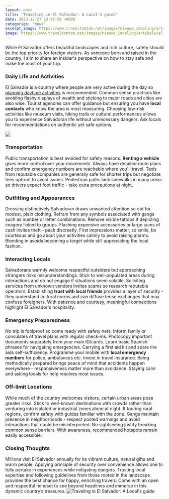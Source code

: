 ```yaml
---
layout: post
title: "Traveling in El Salvador: A Local's guide"
date: 2023-12-27 23:41:59 +0000
categories: "News"
excerpt_image: https://www.traveltomtom.net/images/nieuwe_indeling/artikels/el_salvador/best_places_to_visit/suchitoto_el_salvador-1.jpg
image: https://www.traveltomtom.net/images/nieuwe_indeling/artikels/el_salvador/best_places_to_visit/suchitoto_el_salvador-1.jpg
---
```


While El Salvador offers beautiful landscapes and rich culture, safety should be the top priority for foreign visitors. As someone born and raised in the country, I aim to share an insider's perspective on how to stay safe and make the most of your trip.
### Daily Life and Activities 
El Salvador is a country where people are very active during the day so [planning daytime activities](https://jnewshub.github.io/2024-01-03-experiences-of-traveling-in-china-as-a-westerner/) is recommended. Common sense practices like avoiding flashy displays of wealth and sticking to major roads and cities are also wise. Tourist agencies can offer guidance but ensuring you have **local contacts** who know the area is most reassuring. Choosing low-risk activities like museum visits, hiking trails or cultural performances allows you to experience Salvadoran life without unnecessary dangers. Ask locals for recommendations on authentic yet safe options.

![](https://cdn.fodors.com/wp-content/uploads/2016/11/03_Ultimate_El_Salvador_Volcanoes_dreamstime_xxl_64736236.jpg)
### Transportation 
Public transportation is best avoided for safety reasons. **Renting a vehicle** gives more control over your movements. Always have detailed route plans and confirm emergency numbers are reachable where you'll travel. Taxis from reputable companies are generally safe for shorter trips but negotiate fees upfront to avoid issues. Pedestrian paths lack sidewalks in many areas so drivers expect foot traffic - take extra precautions at night.
### Outfitting and Appearances
Dressing distinctively Salvadoran draws unwanted attention so opt for modest, plain clothing. Refrain from any symbols associated with gangs such as number or letter combinations. Remove visible tattoos if depicting imagery linked to groups. Flashing expensive accessories or large sums of cash invites theft - pack discreetly. First impressions matter, so smile, be courteous and go about your activities calmly to avoid raising alarms. Blending in avoids becoming a target while still appreciating the local fashion.
### Interacting Locals
Salvadorans warmly welcome respectful outsiders but approaching strangers risks misunderstandings. Stick to well-populated areas during interactions and do not engage if situations seem volatile. Soliciting services from unknown vendors invites scams so research reputable operators. Establishing **trust with local friends** provides a layer of security - they understand cultural norms and can diffuse tense exchanges that may confuse foreigners. With patience and courtesy, meaningful connections highlight El Salvador's hospitality.
### Emergency Preparedness
No trip is foolproof so come ready with safety nets. Inform family or consulates of travel plans with regular check-ins. Photocopy important documents separately from your main ID/cards. Learn basic Spanish phrases for navigating emergencies. Carrying a first aid kit and spare tire aids self-sufficiency. Programme your mobile with **local emergency numbers** for police, ambulances etc. Invest in travel insurance. Being methodically prepared brings peace of mind that accidents happen everywhere - responsiveness matter more than avoidance. Staying calm and asking locals for help resolves most issues.
### Off-limit Locations  
While much of the country welcomes visitors, certain urban areas pose greater risks. Stick to well-known destinations with crowds rather than venturing into isolated or industrial zones alone at night. If touring rural regions, confirm safety with guides familiar with the zone. Gangs maintain presence in neighborhoods - respect posted warnings and avoid interactions that could be misinterpreted. No sightseeing justify breaking common sense barriers. With awareness, recommended hotspots remain easily accessible.
### Closing Thoughts
Millions visit El Salvador annually for its vibrant culture, natural gifts and warm people. Applying principle of security over convenience allows one to fully partake in experiences while mitigating dangers. Trusting local expertise and following guidelines from those rooted in the landscape provides the best chance for happy, enriching travels. Come with an open and respectful mindset to see beyond headlines and immerse in this dynamic country’s treasures.
![Traveling in El Salvador: A Local's guide](https://www.traveltomtom.net/images/nieuwe_indeling/artikels/el_salvador/best_places_to_visit/suchitoto_el_salvador-1.jpg)